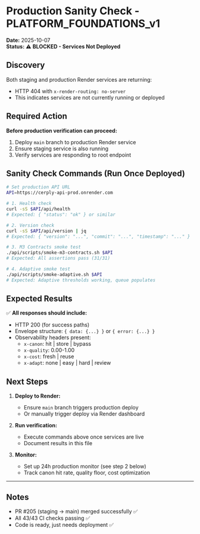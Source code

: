 # Production Sanity Check - PLATFORM_FOUNDATIONS_v1

**Date:** 2025-10-07  
**Status:** ⚠️ **BLOCKED - Services Not Deployed**

## Discovery

Both staging and production Render services are returning:
- HTTP 404 with `x-render-routing: no-server`
- This indicates services are not currently running or deployed

## Required Action

**Before production verification can proceed:**
1. Deploy `main` branch to production Render service
2. Ensure staging service is also running
3. Verify services are responding to root endpoint

## Sanity Check Commands (Run Once Deployed)

```bash
# Set production API URL
API=https://cerply-api-prod.onrender.com

# 1. Health check
curl -sS $API/api/health
# Expected: { "status": "ok" } or similar

# 2. Version check
curl -sS $API/api/version | jq
# Expected: { "version": "...", "commit": "...", "timestamp": "..." }

# 3. M3 Contracts smoke test
./api/scripts/smoke-m3-contracts.sh $API
# Expected: All assertions pass (31/31)

# 4. Adaptive smoke test
./api/scripts/smoke-adaptive.sh $API
# Expected: Adaptive thresholds working, queue populates
```

## Expected Results

✅ **All responses should include:**
- HTTP 200 (for success paths)
- Envelope structure: `{ data: {...} }` or `{ error: {...} }`
- Observability headers present:
  - `x-canon`: hit | store | bypass
  - `x-quality`: 0.00-1.00
  - `x-cost`: fresh | reuse
  - `x-adapt`: none | easy | hard | review

## Next Steps

1. **Deploy to Render:**
   - Ensure `main` branch triggers production deploy
   - Or manually trigger deploy via Render dashboard

2. **Run verification:**
   - Execute commands above once services are live
   - Document results in this file

3. **Monitor:**
   - Set up 24h production monitor (see step 2 below)
   - Track canon hit rate, quality floor, cost optimization

---

## Notes

- PR #205 (staging → main) merged successfully ✅
- All 43/43 CI checks passing ✅
- Code is ready, just needs deployment ✅

